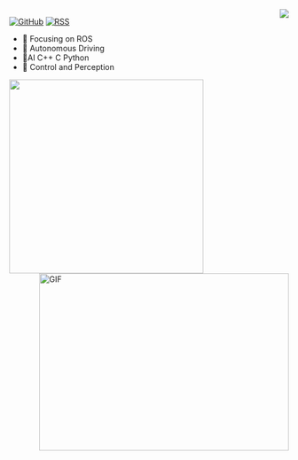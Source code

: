 <img align="right" src="https://github-readme-stats.vercel.app/api?username=Feng1909&show_icons=true&icon_color=CE1D2D&text_color=718096&bg_color=ffffff&hide_title=true" />

[![GitHub](https://img.shields.io/badge/dynamic/json?logo=github&label=GitHub&labelColor=495867&color=495867&query=%24.data.totalSubs&url=https%3A%2F%2Fapi.spencerwoo.com%2Fsubstats%2F%3Fsource%3Dgithub%26queryKey%3Dhayschan&style=flat-square)](https://github.com/hayschan)
[![RSS](https://img.shields.io/badge/dynamic/json?logo=rss&logoColor=white&label=RSS&labelColor=95B8D1&color=95B8D1&query=%24.data.totalSubs&url=https%3A%2F%2Fapi.spencerwoo.com%2Fsubstats%2F%3Fsource%3Dfeedly%257Cinoreader%257CfeedsPub%26queryKey%3Dhttps://haysc.tech/feed.xml&style=flat-square)](https://blog.fengyunji.site/atom.xml)

- :orange_book: Focusing on ROS
- :hammer: Autonomous Driving
- :meat_on_bone:AI C++ C Python
- :blue_book: Control and Perception

<a href="https://github.com/Feng1909/Feng1909">
<img align="left" src="https://github-readme-stats.vercel.app/api/top-langs/?username=Feng1909&hide=java,html&title_color=ffffff&text_color=c9cacc&icon_color=2bbc8a&bg_color=1d1f21" width = 350/>
</a>

<img align="right" alt="GIF" src="https://github.com/abhisheknaiidu/abhisheknaiidu/blob/master/code.gif?raw=true" width="450" height="320" />

